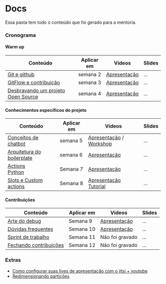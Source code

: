 # Docs

Essa pasta tem todo o conteúdo que foi gerado para a mentoria.

### Cronograma

#### Warm up
| Conteúdo               | Aplicar em | Vídeos | Slides |
| ---------------------- | ---------- | ------ | ------ |
| [Git e github](https://github.com/BOSS-BigOpenSourceSister/BigSister/BigSister/blob/main/docs/conteudos/Git.md) | semana 2 | [Apresentação](https://www.youtube.com/watch?v=hBu6fYH07nQ) | ... |
| [GitFlow e contribuição](https://github.com/BOSS-BigOpenSourceSister/BigSister/BigSister/blob/main/docs/conteudos/Gitflow.md) | semana 3| [Apresentação](https://www.youtube.com/watch?v=UdDaeMCC0Jw) | ... |
| [Desbravando um projeto Open Source](link.com) | semana 4 | [Apresentação]() | ... |

#### Conhecimentos específicos do projeto
| Conteúdo               | Aplicar em | Vídeos | Slides |
| ---------------------- | ---------- | ------ | ------ |
| [Conceitos de chatbot](https://github.com/BOSS-BigOpenSourceSister/BigSister/BigSister/blob/main/docs/conteudos/conceitos-chatbot.md) | semana 5 | [Apresentação](https://youtu.be/tWzYGBh5Azs) / [Workshop](https://youtu.be/_Zx2j29j45g)  | ... |
| [Arquitetura do boilerplate](link.com) | semana 6 | [Apresentação](https://www.youtube.com/watch?v=EP6hU7eBO1I) | ... |
| [Actions](https://github.com/BOSS-BigOpenSourceSister/BigSister/blob/main/docs/conteudos/Actions_rasa.md)<br>[Python](link.com) | Semana 7 | [Apresentação](https://www.youtube.com/watch?v=t_Ds4uT2z5g&t=1074s) | ... |
| [Slots e Custom actions](https://github.com/BOSS-BigOpenSourceSister/BigSister/blob/main/docs/conteudos/) | Semana 8 | [Apresentação](https://www.youtube.com/watch?v=XeQqW6gmU8U&list=PLFFHHqnY3q2EonAhF5KeIZFPNM40mnmJl) <br> [Tutorial](https://www.youtube.com/watch?v=JMlpmQoDCU4&list=PLFFHHqnY3q2EonAhF5KeIZFPNM40mnmJl) | ... |

#### Contribuições
| Conteúdo               | Aplicar em | Vídeos | Slides |
| ---------------------- | ---------- | ------ | ------ |
| [Arte do debug]() | Semana 9 | [Apresentação](https://www.youtube.com/watch?v=dwoNyoX7woE&list=PLFFHHqnY3q2EonAhF5KeIZFPNM40mnmJl)  | ... |
| [Dúvidas frequentes]() | Semana 10 | [Apresentação](https://www.youtube.com/watch?v=-Ah6Uy4q-3U&list=PLFFHHqnY3q2EonAhF5KeIZFPNM40mnmJl)  | ... |
| [Sprint de trabalho]() | Semana 11 | Não foi gravado  | ... |
| [Fechando contribuições]() | Semana 12 | Não foi gravado  | ... |

### Extras
- [Como configurar suas lives de apresentação com o jitsi + youtube](https://github.com/BOSS-BigOpenSourceSister/BigSister/blob/main/docs/extras/configurar_lives.md)
- [Redimensionando partições](https:/BOSS-BigOpenSourceSister/github.com//BigSister/blob/main/docs/extras/redimensionar_particoes.md)
